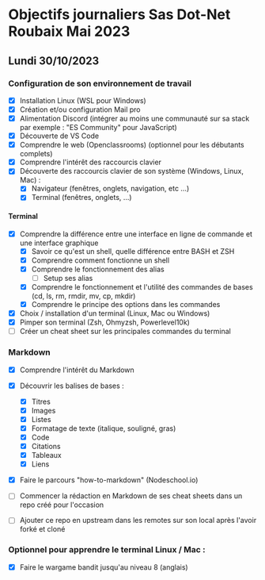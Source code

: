 # Objectifs journaliers Sas Dot-Net Roubaix Mai 2023

## Lundi 30/10/2023

### Configuration de son environnement de travail

- [x] Installation Linux (WSL pour Windows)
- [x] Création et/ou configuration Mail pro
- [x] Alimentation Discord (intégrer au moins une communauté sur sa stack par exemple : "ES Community" pour JavaScript)
- [x] Découverte de VS Code
- [x] Comprendre le web (Openclassrooms) (optionnel pour les débutants complets)
- [x] Comprendre l'intérêt des raccourcis clavier
- [x] Découverte des raccourcis clavier de son système (Windows, Linux, Mac) :
  - [x] Navigateur (fenêtres, onglets, navigation, etc …)
  - [x] Terminal (fenêtres, onglets, …)

#### Terminal

- [x] Comprendre la différence entre une interface en ligne de commande et une interface graphique
  - [x] Savoir ce qu'est un shell, quelle différence entre BASH et ZSH
  - [x] Comprendre comment fonctionne un shell
  - [x] Comprendre le fonctionnement des alias
    - [ ] Setup ses alias
  - [x] Comprendre le fonctionnement et l'utilité des commandes de bases (cd, ls, rm, rmdir, mv, cp, mkdir)
  - [x] Comprendre le principe des options dans les commandes
- [x] Choix / installation d'un terminal (Linux, Mac ou Windows)
- [x] Pimper son terminal (Zsh, Ohmyzsh, Powerlevel10k)
- [ ] Créer un cheat sheet sur les principales commandes du terminal

### Markdown

- [x] Comprendre l'intérêt du Markdown
- [x] Découvrir les balises de bases :
  - [x] Titres
  - [x] Images
  - [x] Listes
  - [x] Formatage de texte (italique, souligné, gras)
  - [x] Code
  - [x] Citations
  - [x] Tableaux
  - [x] Liens
- [x] Faire le parcours "how-to-markdown" (Nodeschool.io)

- [ ] Commencer la rédaction en Markdown de ses cheat sheets dans un repo créé pour l'occasion
- [ ] Ajouter ce repo en upstream dans les remotes sur son local après l'avoir forké et cloné

### Optionnel pour apprendre le terminal Linux / Mac :

- [x] Faire le wargame bandit jusqu'au niveau 8 (anglais)
